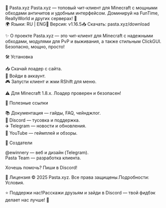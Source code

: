 🍝 Pasta.xyz
Pasta.xyz — топовый чит-клиент для Minecraft с мощными обходами античитов и удобным интерфейсом. Доминируй на FunTime, ReallyWorld и других серверах! 🚀  
🌍 Языки: RU | ENG📅 Версия: v1.16.5📥 Скачать: pasta.xyz/download  

✨ О проекте
Pasta.xyz — это чит-клиент для Minecraft с надежными обходами, модулями для PvP и выживания, а также стильным ClickGUI. Безопасно, мощно, просто!  

🛠️ Установка

📥 Скачай лоадер с сайта.  
🔑 Войди в аккаунт.  
🎮 Запусти клиент и жми RShift для меню.


⚠️ Для Minecraft 1.8.x. Лоадер проверен и безопасен!


📖 Полезные ссылки

📚 Документация — гайды, FAQ, чейнджлог.  
💬 Discord — тусовка и поддержка.  
✈️ Telegram — новости и обновления.  
🎥 YouTube — геймплей и обзоры.


🤝 Создатели

@ewinnery — веб и дизайн (Telegram).  
Pasta Team — разработка клиента.

Хочешь помочь? Пиши в Discord!  

📜 Лицензия
© 2025 Pasta.xyz. Все права защищены.Подробности: Условия.  

⭐️ Поддержи нас!Расскажи друзьям и зайди в Discord — твой фидбэк делает нас лучше! 🙌
